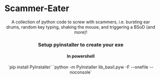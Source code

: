 <h1>Scammer-Eater</h1>
<div align="center"><p>
A collection of python code to screw with scammers, i.e. bursting ear drums, random key typing, shaking the mouse, and triggering a BSoD (and more)!
</p>
<h3>Setup pyinstaller to create your exe</h3>
<h4>In powershell</h4>
`pip install PyInstaller`
`python -m PyInstaller lib_basil.pyw -F --onefile --noconsole`

</div>
